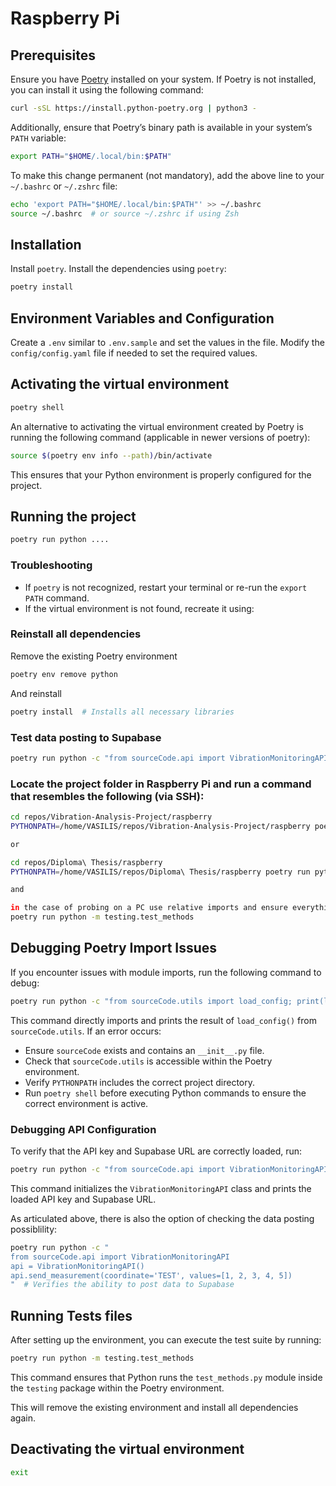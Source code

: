 # Raspberry Pi


## Prerequisites

Ensure you have [Poetry](https://python-poetry.org/) installed on your system. If Poetry is not installed, you can install it using the following command:

```sh
curl -sSL https://install.python-poetry.org | python3 -
```

Additionally, ensure that Poetry’s binary path is available in your system’s `PATH` variable:

```sh
export PATH="$HOME/.local/bin:$PATH"
```

To make this change permanent (not mandatory), add the above line to your `~/.bashrc` or `~/.zshrc` file:

```sh
echo 'export PATH="$HOME/.local/bin:$PATH"' >> ~/.bashrc
source ~/.bashrc  # or source ~/.zshrc if using Zsh
```


## Installation

Install `poetry`. Install the dependencies using `poetry`:

```sh
poetry install
```

## Environment Variables and Configuration

Create a `.env` similar to `.env.sample` and set the values in the file. Modify the `config/config.yaml` file if needed to set the required values.

## Activating the virtual environment

```sh
poetry shell
```

An alternative to activating the virtual environment created by Poetry is running the following command (applicable in newer versions of poetry):

```sh
source $(poetry env info --path)/bin/activate
```

This ensures that your Python environment is properly configured for the project.


## Running the project

```sh
poetry run python ....
```

### Troubleshooting

- If `poetry` is not recognized, restart your terminal or re-run the `export PATH` command.
- If the virtual environment is not found, recreate it using:

### Reinstall all dependencies

Remove the existing Poetry environment
```sh
poetry env remove python
```
And reinstall
```sh
poetry install  # Installs all necessary libraries
```

### Test data posting to Supabase
```sh
poetry run python -c "from sourceCode.api import VibrationMonitoringAPI; api = VibrationMonitoringAPI(); api.send_measurement(coordinate='TEST', values=[1, 2, 3, 4, 5])" # Verifies the ability to post data to Supabase
```


### Locate the project folder in Raspberry Pi and run a command that resembles the following (via SSH):

```sh
cd repos/Vibration-Analysis-Project/raspberry
PYTHONPATH=/home/VASILIS/repos/Vibration-Analysis-Project/raspberry poetry run python3.12 tests/test_methods.py

or

cd repos/Diploma\ Thesis/raspberry
PYTHONPATH=/home/VASILIS/repos/Diploma\ Thesis/raspberry poetry run python3.12 testing/test_methods.py

and

in the case of probing on a PC use relative imports and ensure everything is set up as part of a package and Python locates the folder and the file.
poetry run python -m testing.test_methods
```

## Debugging Poetry Import Issues

If you encounter issues with module imports, run the following command to debug:

```sh
poetry run python -c "from sourceCode.utils import load_config; print(load_config())"
```

This command directly imports and prints the result of `load_config()` from `sourceCode.utils`. If an error occurs:

- Ensure `sourceCode` exists and contains an `__init__.py` file.
- Check that `sourceCode.utils` is accessible within the Poetry environment.
- Verify `PYTHONPATH` includes the correct project directory.
- Run `poetry shell` before executing Python commands to ensure the correct environment is active.

### Debugging API Configuration

To verify that the API key and Supabase URL are correctly loaded, run:

```sh
poetry run python -c "from sourceCode.api import VibrationMonitoringAPI; api = VibrationMonitoringAPI(); print(api.url, api.api_key)"
```

This command initializes the `VibrationMonitoringAPI` class and prints the loaded API key and Supabase URL.

As articulated above, there is also the option of checking the data posting possiblility: 
```sh
poetry run python -c "
from sourceCode.api import VibrationMonitoringAPI
api = VibrationMonitoringAPI()
api.send_measurement(coordinate='TEST', values=[1, 2, 3, 4, 5])
"  # Verifies the ability to post data to Supabase
```





## Running Tests files

After setting up the environment, you can execute the test suite by running:

```sh
poetry run python -m testing.test_methods
```

This command ensures that Python runs the `test_methods.py` module inside the `testing` package within the Poetry environment.



This will remove the existing environment and install all dependencies again.

## Deactivating the virtual environment

```sh
exit
```

